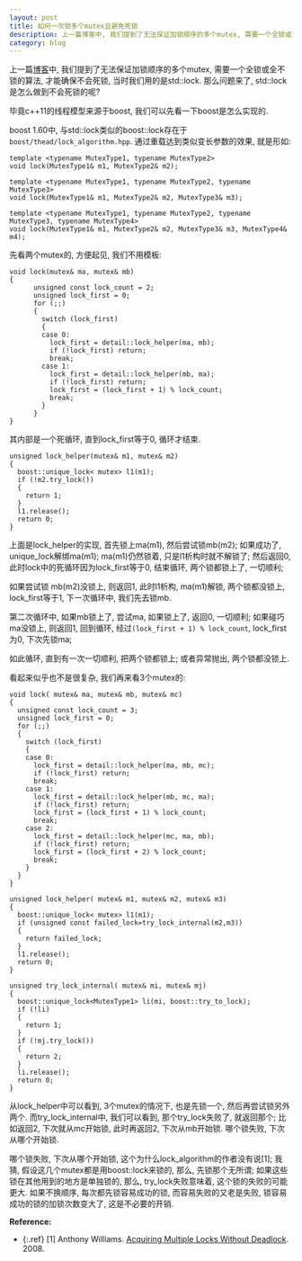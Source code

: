 ```yaml
---
layout: post
title: 如何一次锁多个mutex且避免死锁
description: 上一篇博客中, 我们提到了无法保证加锁顺序的多个mutex, 需要一个全锁或全不锁的算法, 才能确保不会死锁, 当时我们用的是std::lock. 那么问题来了, std::lock是怎么做到不会死锁的呢?  
category: blog
---
```


上一篇[博客](/cpp-swap)中, 我们提到了无法保证加锁顺序的多个mutex, 需要一个全锁或全不锁的算法, 才能确保不会死锁, 当时我们用的是std::lock. 那么问题来了, std::lock是怎么做到不会死锁的呢?

毕竟c++11的线程模型来源于boost, 我们可以先看一下boost是怎么实现的.

boost 1.60中, 与std::lock类似的boost::lock存在于`boost/thead/lock_algorithm.hpp`. 通过重载达到类似变长参数的效果, 就是形如:

~~~
template <typename MutexType1, typename MutexType2>
void lock(MutexType1& m1, MutexType2& m2);

template <typename MutexType1, typename MutexType2, typename MutexType3>
void lock(MutexType1& m1, MutexType2& m2, MutexType3& m3);

template <typename MutexType1, typename MutexType2, typename MutexType3, typename MutexType4>
void lock(MutexType1& m1, MutexType2& m2, MutexType3& m3, MutexType4& m4);

~~~

先看两个mutex的, 方便起见, 我们不用模板:

~~~
void lock(mutex& ma, mutex& mb)
{
      unsigned const lock_count = 2;
      unsigned lock_first = 0;
      for (;;)
      {
        switch (lock_first)
        {
        case 0:
          lock_first = detail::lock_helper(ma, mb);
          if (!lock_first) return;
          break;
        case 1:
          lock_first = detail::lock_helper(mb, ma);
          if (!lock_first) return;
          lock_first = (lock_first + 1) % lock_count;
          break;
        }
      }
}
~~~

其内部是一个死循环, 直到lock_first等于0, 循环才结束.

~~~
unsigned lock_helper(mutex& m1, mutex& m2)
{
  boost::unique_lock< mutex> l1(m1);
  if (!m2.try_lock())
  {
    return 1;
  }
  l1.release();
  return 0;
}
~~~

上面是lock_helper的实现, 首先锁上ma(m1), 然后尝试锁mb(m2); 如果成功了, unique_lock解绑ma(m1); ma(m1)仍然锁着, 只是l1析构时就不解锁了; 然后返回0, 此时lock中的死循环因为lock_first等于0, 结束循环, 两个锁都锁上了, 一切顺利;

如果尝试锁 mb(m2)没锁上, 则返回1, 此时l1析构, ma(m1)解锁, 两个锁都没锁上, lock_first等于1, 下一次循环中, 我们先去锁mb.

第二次循环中, 如果mb锁上了, 尝试ma, 如果锁上了, 返回0, 一切顺利; 如果碰巧ma没锁上, 则返回1, 回到循环, 经过`(lock_first + 1) % lock_count`, lock_first为0, 下次先锁ma;

如此循环, 直到有一次一切顺利, 把两个锁都锁上; 或者异常抛出, 两个锁都没锁上.

看起来似乎也不是很复杂, 我们再来看3个mutex的:

~~~
void lock( mutex& ma, mutex& mb, mutex& mc)
{
  unsigned const lock_count = 3;
  unsigned lock_first = 0;
  for (;;)
  {
    switch (lock_first)
    {
    case 0:
      lock_first = detail::lock_helper(ma, mb, mc);
      if (!lock_first) return;
      break;
    case 1:
      lock_first = detail::lock_helper(mb, mc, ma);
      if (!lock_first) return;
      lock_first = (lock_first + 1) % lock_count;
      break;
    case 2:
      lock_first = detail::lock_helper(mc, ma, mb);
      if (!lock_first) return;
      lock_first = (lock_first + 2) % lock_count;
      break;
    }
  }
}

unsigned lock_helper( mutex& m1, mutex& m2, mutex& m3)
{
  boost::unique_lock< mutex> l1(m1);
  if (unsigned const failed_lock=try_lock_internal(m2,m3))
  {
    return failed_lock;
  }
  l1.release();
  return 0;
}

unsigned try_lock_internal( mutex& mi, mutex& mj)
{
  boost::unique_lock<MutexType1> li(mi, boost::try_to_lock);
  if (!li)
  {
    return 1;
  }
  if (!mj.try_lock())
  {
    return 2;
  }
  li.release();
  return 0;
}
~~~

从lock_helper中可以看到, 3个mutex的情况下, 也是先锁一个, 然后再尝试锁另外两个. 而try_lock_internal中, 我们可以看到, 那个try_lock失败了, 就返回那个; 比如返回2, 
下次就从mc开始锁, 此时再返回2, 下次从mb开始锁. 哪个锁失败, 下次从哪个开始锁.

哪个锁失败, 下次从哪个开始锁, 这个为什么lock_algorithm的作者没有说[1]; 我猜, 假设这几个mutex都是用boost::lock来锁的, 那么, 先锁那个无所谓; 如果这些锁在其他用到的地方是单独锁的, 那么, try_lock失败意味着, 这个锁的失败的可能更大. 如果不换顺序, 每次都先锁容易成功的锁, 而容易失败的又老是失败, 锁容易成功的锁的加锁次数变大了, 这是不必要的开销.


**Reference:**  

* {:.ref} \[1]  Anthony Williams. [Acquiring Multiple Locks Without Deadlock](https://www.justsoftwaresolutions.co.uk/threading/acquiring-multiple-locks-without-deadlock.html). 2008.
